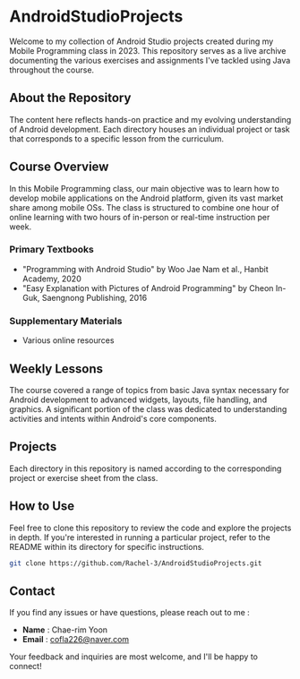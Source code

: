 # AndroidStudioProjects

Welcome to my collection of Android Studio projects created during my Mobile Programming class in 2023. This repository serves as a live archive documenting the various exercises and assignments I've tackled using Java throughout the course.

## About the Repository

The content here reflects hands-on practice and my evolving understanding of Android development. Each directory houses an individual project or task that corresponds to a specific lesson from the curriculum.

## Course Overview

In this Mobile Programming class, our main objective was to learn how to develop mobile applications on the Android platform, given its vast market share among mobile OSs. The class is structured to combine one hour of online learning with two hours of in-person or real-time instruction per week.

### Primary Textbooks
- "Programming with Android Studio" by Woo Jae Nam et al., Hanbit Academy, 2020
- "Easy Explanation with Pictures of Android Programming" by Cheon In-Guk, Saengnong Publishing, 2016

### Supplementary Materials
- Various online resources

## Weekly Lessons

The course covered a range of topics from basic Java syntax necessary for Android development to advanced widgets, layouts, file handling, and graphics. A significant portion of the class was dedicated to understanding activities and intents within Android's core components.

## Projects

Each directory in this repository is named according to the corresponding project or exercise sheet from the class.

## How to Use

Feel free to clone this repository to review the code and explore the projects in depth. If you're interested in running a particular project, refer to the README within its directory for specific instructions.

```bash
git clone https://github.com/Rachel-3/AndroidStudioProjects.git
```

## Contact

If you find any issues or have questions, please reach out to me :

- **Name** : Chae-rim Yoon
- **Email** : cofla226@naver.com

Your feedback and inquiries are most welcome, and I'll be happy to connect!
